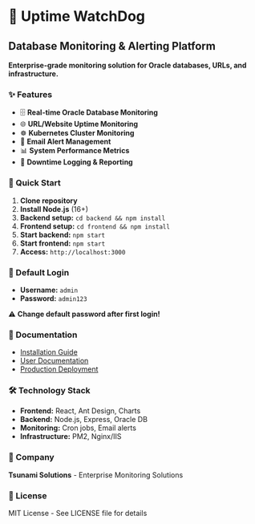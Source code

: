 # 🔷 Uptime WatchDog
## Database Monitoring & Alerting Platform

**Enterprise-grade monitoring solution for Oracle databases, URLs, and infrastructure.**

### ✨ Features
- 🗄️ **Real-time Oracle Database Monitoring**
- 🌐 **URL/Website Uptime Monitoring**  
- ☸️ **Kubernetes Cluster Monitoring**
- 📧 **Email Alert Management**
- 📊 **System Performance Metrics**
- 📝 **Downtime Logging & Reporting**

### 🚀 Quick Start
1. **Clone repository**
2. **Install Node.js** (16+)
3. **Backend setup:** `cd backend && npm install`
4. **Frontend setup:** `cd frontend && npm install`
5. **Start backend:** `npm start`
6. **Start frontend:** `npm start`
7. **Access:** `http://localhost:3000`

### 🔐 Default Login
- **Username:** `admin`
- **Password:** `admin123`

⚠️ **Change default password after first login!**

### 📖 Documentation
- [Installation Guide](docs/installation-guide.md)
- [User Documentation](docs/user-documentation.md)
- [Production Deployment](docs/production-deployment.md)

### 🛠️ Technology Stack
- **Frontend:** React, Ant Design, Charts
- **Backend:** Node.js, Express, Oracle DB
- **Monitoring:** Cron jobs, Email alerts
- **Infrastructure:** PM2, Nginx/IIS

### 🏢 Company
**Tsunami Solutions** - Enterprise Monitoring Solutions

### 📄 License
MIT License - See LICENSE file for details